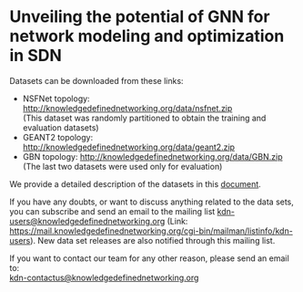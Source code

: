 # Unveiling the potential of GNN for network modeling and optimization in SDN

Datasets can be downloaded from these links:

* NSFNet topology: http://knowledgedefinednetworking.org/data/nsfnet.zip  
  (This dataset was randomly partitioned to obtain the training and evaluation datasets)
* GEANT2 topology: http://knowledgedefinednetworking.org/data/geant2.zip
* GBN topology: http://knowledgedefinednetworking.org/data/GBN.zip  
  (The last two datasets were used only for evaluation)
  
 We provide a detailed description of the datasets in this [document](http://knowledgedefinednetworking.org/data/README_gnn.pdf).
 
If you have any doubts, or want to discuss anything related to the data sets, you can subscribe and send an email to the mailing list kdn-users@knowledgedefinednetworking.org (Link: https://mail.knowledgedefinednetworking.org/cgi-bin/mailman/listinfo/kdn-users). New data set releases are also notified through this mailing list.
  
If you want to contact our team for any other reason, please send an email to: <br> kdn-contactus@knowledgedefinednetworking.org
 
